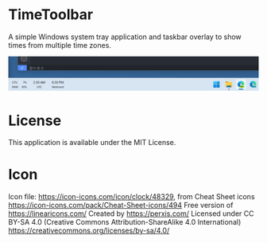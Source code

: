 # TimeToolbar
A simple Windows system tray application and taskbar overlay to show times from multiple time zones.

<img src="Images/MainTaskbarScreenshot.png" />

# License
This application is available under the MIT License.

# Icon
Icon file: https://icon-icons.com/icon/clock/48329, from Cheat Sheet icons https://icon-icons.com/pack/Cheat-Sheet-icons/494
Free version of https://linearicons.com/
Created by https://perxis.com/
Licensed under CC BY-SA 4.0 (Creative Commons Attribution-ShareAlike 4.0 International)
https://creativecommons.org/licenses/by-sa/4.0/
